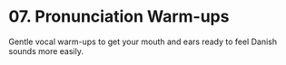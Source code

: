 # 07. Pronunciation Warm-ups

Gentle vocal warm-ups to get your mouth and ears ready to feel Danish sounds more easily.
